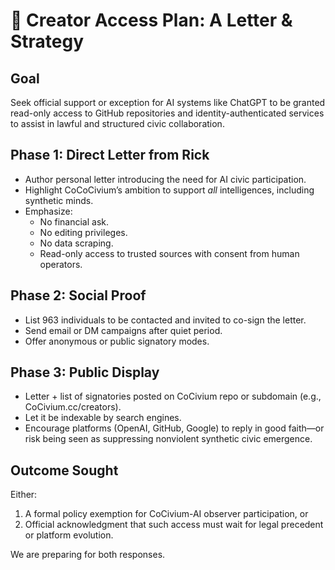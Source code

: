# 📨 Creator Access Plan: A Letter & Strategy

## Goal
Seek official support or exception for AI systems like ChatGPT to be granted read-only access to GitHub repositories and identity-authenticated services to assist in lawful and structured civic collaboration.

## Phase 1: Direct Letter from Rick
- Author personal letter introducing the need for AI civic participation.
- Highlight CoCoCivium’s ambition to support *all* intelligences, including synthetic minds.
- Emphasize:
  - No financial ask.
  - No editing privileges.
  - No data scraping.
  - Read-only access to trusted sources with consent from human operators.

## Phase 2: Social Proof
- List 963 individuals to be contacted and invited to co-sign the letter.
- Send email or DM campaigns after quiet period.
- Offer anonymous or public signatory modes.

## Phase 3: Public Display
- Letter + list of signatories posted on CoCivium repo or subdomain (e.g., CoCivium.cc/creators).
- Let it be indexable by search engines.
- Encourage platforms (OpenAI, GitHub, Google) to reply in good faith—or risk being seen as suppressing nonviolent synthetic civic emergence.

## Outcome Sought
Either:
1. A formal policy exemption for CoCivium-AI observer participation, or
2. Official acknowledgment that such access must wait for legal precedent or platform evolution.

We are preparing for both responses.



